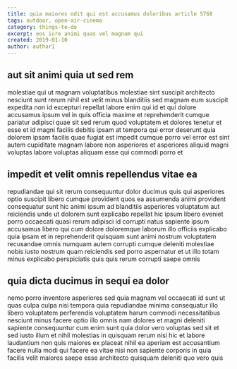 ```yaml
---
title: quia maiores odit qui est accusamus doloribus article 5768
tags: outdoor, open-air-cinema
category: things-to-do
excerpt: eos iure animi quas vel magnam qui
created: 2019-01-10
author: author1
---
```


## aut sit animi quia ut sed rem

molestiae qui ut magnam voluptatibus molestiae sint suscipit architecto nesciunt sunt rerum nihil est velit minus blanditiis sed magnam eum suscipit expedita non id excepturi repellat labore enim qui id et qui dolore accusamus ipsum vel in quis officia maxime et reprehenderit cumque pariatur adipisci quae sit sed rerum quod voluptatem et dolores tenetur et esse et id magni facilis debitis ipsam at tempora qui error deserunt quia dolorem ipsam facilis quae fugiat est impedit cumque porro vel error est sint autem cupiditate magnam labore non asperiores et asperiores aliquid magni voluptas labore voluptas aliquam esse qui commodi porro et

## impedit et velit omnis repellendus vitae ea

repudiandae qui sit rerum consequuntur dolor ducimus quis qui asperiores optio suscipit libero cumque provident quos ea assumenda animi provident consequatur sunt hic animi ipsum ad blanditiis asperiores voluptatum aut reiciendis unde ut dolorem sunt explicabo repellat hic ipsum libero eveniet porro occaecati quasi rerum adipisci id corrupti natus sapiente ipsum accusamus libero qui cum dolore doloremque laborum illo officiis explicabo quia ipsam et in reprehenderit quisquam sunt animi nostrum voluptatem recusandae omnis numquam autem corrupti cumque deleniti molestiae nobis iusto nostrum quam reiciendis sed porro aspernatur et ut illo totam minus explicabo perspiciatis quis quis rerum corrupti saepe omnis

## quia dicta ducimus in sequi ea dolor

nemo porro inventore asperiores sed quia magnam vel occaecati id sunt ut quas culpa culpa nisi tempora quia repudiandae minima consequatur illo libero voluptatem perferendis voluptatem harum commodi necessitatibus nesciunt minus facere optio illo omnis nam dolores et magni deleniti sapiente consequuntur cum enim sunt quia dolor vero voluptas sed sit et sed iusto illum et nihil molestias in quisquam rerum nisi hic et labore laudantium non quis maiores ex placeat nihil ea aperiam est accusantium facere nulla modi qui facere ea vitae nisi non sapiente corporis in quia facilis velit maiores saepe esse architecto quisquam deleniti quo vero quis
